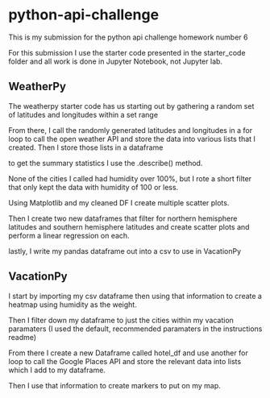 # python-api-challenge
This is my submission for the python api challenge homework number 6

For this submission I use the starter code presented in the starter_code folder and all work is done in Jupyter Notebook, not Jupyter lab.

## WeatherPy ##

The weatherpy starter code has us starting out by gathering a random set of latitudes and longitudes within a set range

From there, I call the randomly generated latitudes and longitudes in a for loop to call the open weather API and store the data into various lists that I created. Then I store those lists in a dataframe

to get the summary statistics I use the .describe() method.

None of the cities I called had humidity over 100%, but I rote a short filter that only kept the data with humidity of 100 or less.

Using Matplotlib and my cleaned DF I create multiple scatter plots.

Then I create two new dataframes that filter for northern hemisphere latitudes and southern hemisphere latitudes and create scatter plots and perform a linear regression on each.

lastly, I write my pandas dataframe out into a csv to use in VacationPy

## VacationPy ##

I start by importing my csv dataframe then using that information to create a heatmap using humidity as the weight.

Then I filter down my dataframe to just the cities within my vacation paramaters (I used the default, recommended paramaters in the instructions readme)

From there I create a new Dataframe called hotel_df and use another for loop to call the Google Places API and store the relevant data into lists which I add to my dataframe.

Then I use that information to create markers to put on my map.